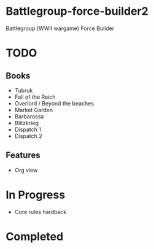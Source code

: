 # Battlegroup-force-builder2
Battlegroup (WWII wargame) Force Builder

# TODO
## Books
* Tubruk
* Fall of the Reich
* Overlord / Beyond the beaches
* Market Garden
* Barbarossa
* Blitzkrieg
* Dispatch 1
* Dispatch 2
## Features
* Org view

# In Progress
* Core rules hardback

# Completed
